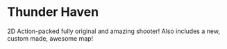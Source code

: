 # Thunder Haven

2D Action-packed fully original and amazing shooter! Also includes a new, custom made, awesome map!
